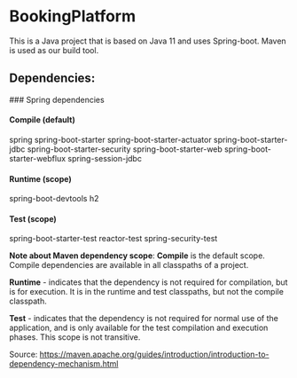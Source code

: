 # BookingPlatform


This is a Java project that is based on Java 11 and uses Spring-boot. Maven is used as our build tool.

## Dependencies:

### Spring dependencies
#### Compile (default)
spring
spring-boot-starter
spring-boot-starter-actuator
spring-boot-starter-jdbc
spring-boot-starter-security
spring-boot-starter-web
spring-boot-starter-webflux
spring-session-jdbc

#### Runtime (scope)
spring-boot-devtools
h2

#### Test (scope)
spring-boot-starter-test
reactor-test
spring-security-test

**Note about Maven dependency scope**: 
**Compile** is the default scope. Compile dependencies are available in all classpaths of a project.

**Runtime** - indicates that the dependency is not required for compilation, but is for execution. It is in the runtime and test classpaths, but not the compile classpath.

**Test** - indicates that the dependency is not required for normal use of the application, and is only available for the test compilation and execution phases. This scope is not transitive.

Source: https://maven.apache.org/guides/introduction/introduction-to-dependency-mechanism.html
